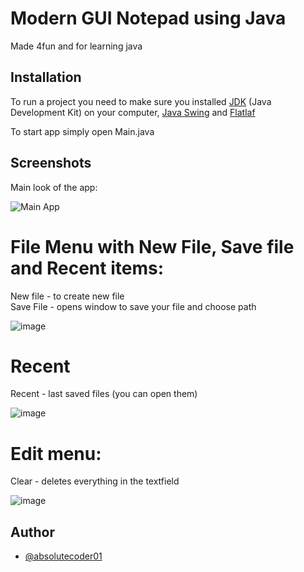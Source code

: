 # Modern GUI Notepad using Java

Made 4fun and for learning java

## Installation

To run a project you need to make sure you installed [JDK](https://www.oracle.com/java/technologies/downloads/#jdk22-windows) (Java Development Kit) on your computer, [Java Swing](https://www.javatpoint.com/java-swing) and [Flatlaf](https://www.formdev.com/flatlaf/)

To start app simply open Main.java

## Screenshots
Main look of the app:

![Main App](https://github.com/user-attachments/assets/ebb6b1fa-cf89-4ea4-9cd0-2377c890c5e6)

# File Menu with New File, Save file and Recent items:
New file - to create new file <br />
Save File - opens window to save your file and choose path

![image](https://github.com/user-attachments/assets/085826d4-51a1-4912-abd9-6b08d9dc8490)

# Recent 
Recent - last saved files (you can open them)

![image](https://github.com/user-attachments/assets/8b421551-951b-4f70-a20c-99c9e458e66c)

# Edit menu:
Clear - deletes everything in the textfield

![image](https://github.com/user-attachments/assets/0f8ff6f8-bcc6-44f1-8b60-fefb74bc24dc)

## Author

- [@absolutecoder01](https://github.com/absolutecoder01)
